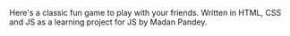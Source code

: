 Here's a classic fun game to play with your friends. Written in HTML, CSS and JS as a learning project for JS by Madan Pandey.
